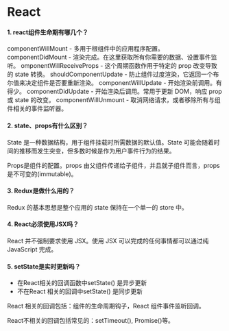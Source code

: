 # React

#### 1. react组件生命期有哪几个？

componentWillMount - 多用于根组件中的应用程序配置。
componentDidMount - 渲染完成。在这里获取所有你需要的数据、设置事件监听。
omponentWillReceiveProps - 这个周期函数作用于特定的 prop 改变导致的 state 转换。
shouldComponentUpdate - 防止组件过度渲染，它返回一个布尔值来决定组件是否要重新渲染。
componentWillUpdate - 开始渲染前调用。有得少。
componentDidUpdate - 开始渲染后调用。常用于更新 DOM，响应 prop 或 state 的改变。
componentWillUnmount - 取消网络请求，或者移除所有与组件相关的事件监听器。

#### 2. state、props有什么区别？

State 是一种数据结构，用于组件挂载时所需数据的默认值。State 可能会随着时间的推移而发生突变，但多数时候是作为用户事件行为的结果。

Props是组件的配置。props 由父组件传递给子组件，并且就子组件而言，props 是不可变的(immutable)。

#### 3. Redux是做什么用的？

Redux 的基本思想是整个应用的 state 保持在一个单一的 store 中。

#### 4. React必须使用JSX吗？

React 并不强制要求使用 JSX。使用 JSX 可以完成的任何事情都可以通过纯 JavaScript 完成。

#### 5. setState是实时更新吗？

- 在React相关的回调函数中setState() 是异步更新
- 不在React 相关的回调中setState() 是同步更新

React 相关的回调包括：组件的生命周期钩子，React 组件事件监听回调。

React不相关的回调包括常见的：setTimeout(), Promise()等。

